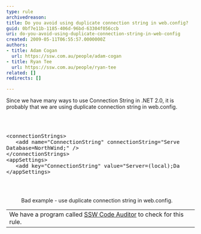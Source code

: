 ```yaml
---
type: rule
archivedreason: 
title: Do you avoid using duplicate connection string in web.config?
guid: 0bf7e11b-1185-406d-96bd-63304f056ccb
uri: do-you-avoid-using-duplicate-connection-string-in-web-config
created: 2009-05-11T06:55:57.0000000Z
authors:
- title: Adam Cogan
  url: https://ssw.com.au/people/adam-cogan
- title: Ryan Tee
  url: https://ssw.com.au/people/ryan-tee
related: []
redirects: []

---
```



Since we have many ways to use Connection String in .NET 2.0, it is probably that we are using duplicate connection string in web.config. 

<br><excerpt class='endintro'></excerpt><br>

  <dl class="badCode">
    <dt style="width&#58;92.01%;height&#58;172px;">
    <pre>&lt;connectionStrings&gt;<br>   &lt;add name=&quot;ConnectionString&quot; connectionString=&quot;Server=(local);<br>Database=NorthWind;&quot; /&gt;<br>&lt;/connectionStrings&gt;<br>&lt;appSettings&gt;<br>   &lt;add key=&quot;ConnectionString&quot; value=&quot;Server=(local);Database=NorthWind;&quot;/&gt;<br>&lt;/appSettings&gt;</pre>
    </dt>
    <dd>Bad example - use duplicate connection string in web.config. </dd>
</dl>
<table id="table5" class="clsSSWProductTable" cellspacing="2" summary="Code Auditor" cellpadding="2">
    <tbody>
        <tr>
            <td>We have a program called <a href="http&#58;//www.ssw.com.au/ssw/CodeAuditor/">SSW Code Auditor</a> to check for this rule.</td>
        </tr>
    </tbody>
</table>



